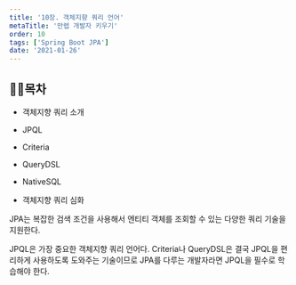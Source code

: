 ```yaml
---
title: '10장. 객체지향 쿼리 언어'
metaTitle: '만렙 개발자 키우기'
order: 10
tags: ['Spring Boot JPA']
date: '2021-01-26'
---
```


## 🤸‍♂️목차

- 객체지향 쿼리 소개

- JPQL

- Criteria

- QueryDSL

- NativeSQL

- 객체지향 쿼리 심화

JPA는 복잡한 검색 조건을 사용해서 엔티티 객체를 조회할 수 있는 다양한 쿼리 기술을 지원한다.

JPQL은 가장 중요한 객체지향 쿼리 언어다. Criteria나 QueryDSL은 결국 JPQL을 편리하게 사용하도록 도와주는 기술이므로 JPA를 다루는 개발자라면 JPQL을 필수로 학습해야 한다.
